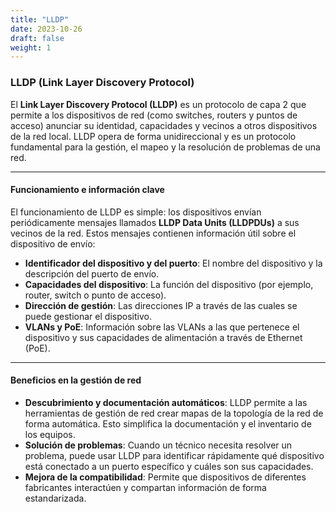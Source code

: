 ```yaml
---
title: "LLDP"
date: 2023-10-26
draft: false
weight: 1
---
```


### **LLDP (Link Layer Discovery Protocol)**

El **Link Layer Discovery Protocol (LLDP)** es un protocolo de capa 2 que permite a los dispositivos de red (como switches, routers y puntos de acceso) anunciar su identidad, capacidades y vecinos a otros dispositivos de la red local. LLDP opera de forma unidireccional y es un protocolo fundamental para la gestión, el mapeo y la resolución de problemas de una red.

---

#### **Funcionamiento e información clave**

El funcionamiento de LLDP es simple: los dispositivos envían periódicamente mensajes llamados **LLDP Data Units (LLDPDUs)** a sus vecinos de la red. Estos mensajes contienen información útil sobre el dispositivo de envío:

* **Identificador del dispositivo y del puerto**: El nombre del dispositivo y la descripción del puerto de envío.
* **Capacidades del dispositivo**: La función del dispositivo (por ejemplo, router, switch o punto de acceso).
* **Dirección de gestión**: Las direcciones IP a través de las cuales se puede gestionar el dispositivo.
* **VLANs y PoE**: Información sobre las VLANs a las que pertenece el dispositivo y sus capacidades de alimentación a través de Ethernet (PoE).

---

#### **Beneficios en la gestión de red**

* **Descubrimiento y documentación automáticos**: LLDP permite a las herramientas de gestión de red crear mapas de la topología de la red de forma automática. Esto simplifica la documentación y el inventario de los equipos.
* **Solución de problemas**: Cuando un técnico necesita resolver un problema, puede usar LLDP para identificar rápidamente qué dispositivo está conectado a un puerto específico y cuáles son sus capacidades.
* **Mejora de la compatibilidad**: Permite que dispositivos de diferentes fabricantes interactúen y compartan información de forma estandarizada.

